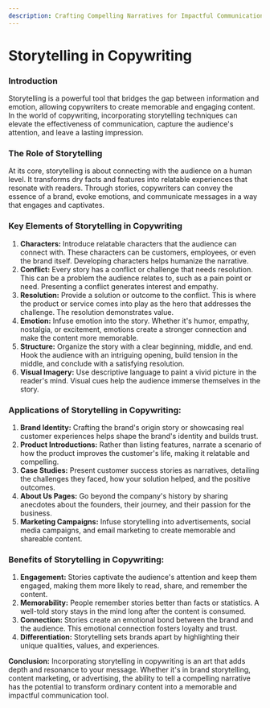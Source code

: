 ```yaml
---
description: Crafting Compelling Narratives for Impactful Communication
---
```


# Storytelling in Copywriting

### **Introduction**

Storytelling is a powerful tool that bridges the gap between information and emotion, allowing copywriters to create memorable and engaging content. In the world of copywriting, incorporating storytelling techniques can elevate the effectiveness of communication, capture the audience's attention, and leave a lasting impression.

### **The Role of Storytelling**

At its core, storytelling is about connecting with the audience on a human level. It transforms dry facts and features into relatable experiences that resonate with readers. Through stories, copywriters can convey the essence of a brand, evoke emotions, and communicate messages in a way that engages and captivates.

### **Key Elements of Storytelling in Copywriting**

1. **Characters:** Introduce relatable characters that the audience can connect with. These characters can be customers, employees, or even the brand itself. Developing characters helps humanize the narrative.
2. **Conflict:** Every story has a conflict or challenge that needs resolution. This can be a problem the audience relates to, such as a pain point or need. Presenting a conflict generates interest and empathy.
3. **Resolution:** Provide a solution or outcome to the conflict. This is where the product or service comes into play as the hero that addresses the challenge. The resolution demonstrates value.
4. **Emotion:** Infuse emotion into the story. Whether it's humor, empathy, nostalgia, or excitement, emotions create a stronger connection and make the content more memorable.
5. **Structure:** Organize the story with a clear beginning, middle, and end. Hook the audience with an intriguing opening, build tension in the middle, and conclude with a satisfying resolution.
6. **Visual Imagery:** Use descriptive language to paint a vivid picture in the reader's mind. Visual cues help the audience immerse themselves in the story.

### **Applications of Storytelling in Copywriting:**

1. **Brand Identity:** Crafting the brand's origin story or showcasing real customer experiences helps shape the brand's identity and builds trust.
2. **Product Introductions:** Rather than listing features, narrate a scenario of how the product improves the customer's life, making it relatable and compelling.
3. **Case Studies:** Present customer success stories as narratives, detailing the challenges they faced, how your solution helped, and the positive outcomes.
4. **About Us Pages:** Go beyond the company's history by sharing anecdotes about the founders, their journey, and their passion for the business.
5. **Marketing Campaigns:** Infuse storytelling into advertisements, social media campaigns, and email marketing to create memorable and shareable content.

### **Benefits of Storytelling in Copywriting:**

1. **Engagement:** Stories captivate the audience's attention and keep them engaged, making them more likely to read, share, and remember the content.
2. **Memorability:** People remember stories better than facts or statistics. A well-told story stays in the mind long after the content is consumed.
3. **Connection:** Stories create an emotional bond between the brand and the audience. This emotional connection fosters loyalty and trust.
4. **Differentiation:** Storytelling sets brands apart by highlighting their unique qualities, values, and experiences.

**Conclusion:** Incorporating storytelling in copywriting is an art that adds depth and resonance to your message. Whether it's in brand storytelling, content marketing, or advertising, the ability to tell a compelling narrative has the potential to transform ordinary content into a memorable and impactful communication tool.

